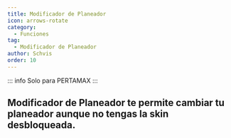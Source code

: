 ```yaml
---
title: Modificador de Planeador
icon: arrows-rotate
category:
  - Funciones
tag:
  - Modificador de Planeador
author: Schvis
order: 10
---
```

::: info Solo para PERTAMAX
:::
## Modificador de Planeador te permite cambiar tu planeador aunque no tengas la skin desbloqueada.
